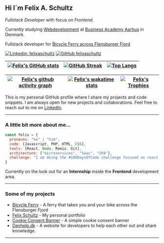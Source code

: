 <h2>Hi I´m Felix A. Schultz</h2>
<p><em>Fullstack Developer</em> with focus on <em>Frontend</em>.</p>
<p>
Currently studying <a href="https://www.eaaa.dk" target="_blank">Webdevelopment</a> at <a href="https://www.eaaa.dk" target="_blank">Business Academy Aarhus</a> in Denmark.
</p>
<p>Fullstack developer for <a href="https://www.bicycleferry.com" target="_blank">Bicycle Ferry across Flensburger Fjord</a></p>

[![Linkedin: felixaschultz](https://img.shields.io/badge/-felixaschultz-blue?style=flat-square&logo=Linkedin&logoColor=white&link=https://www.linkedin.com/in/felix-schultz/)](https://www.linkedin.com/in/felixaschultz/)
[![GitHub felixaschultz](https://img.shields.io/github/followers/felixaschultz?label=follow&style=social)](https://www.github.com/felixaschultz)

| [![Felix's GitHub stats](https://github-readme-stats.vercel.app/api?username=felixaschultz&show_icons=true&theme=tokyonight&hide_border=true)](https://github.com/anuraghazra/github-readme-stats) | [![GitHub Streak](https://github-readme-streak-stats.herokuapp.com/?user=felixaschultz&theme=tokyonight&hide_border=true)](https://git.io/streak-stats) | [![Top Langs](https://github-readme-stats.vercel.app/api/top-langs/?username=felixaschultz&theme=tokyonight&hide_border=true&layout=compact)](https://github.com/anuraghazra/github-readme-stats) |
|---|---|---|

[![Felix's github activity graph](https://github-readme-activity-graph.vercel.app/graph?username=felixaschultz&bg_color=20232a&color=61dafb&line=61dafb&point=403d3d&area=true&hide_border=true)](https://github.com/anuraghazra/github-readme-stats) | [![Felix's wakatime stats](https://github-readme-stats.vercel.app/api/wakatime?username=felixaschultz&theme=tokyonight&hide_border=true)]() | [![Felix's Trophies](https://github-profile-trophy.vercel.app/?username=felixaschultz&theme=onedark&no-frame=true&no-bg=true&column=7)]() |
| --- | --- | --- |

This is my personal GitHub profile where I share my projects and code snippets. I am always open for new projects and collaborations. Feel free to reach out to me on [LinkedIn](https://www.linkedin.com/in/felix-schultz/).

---

### A little bit more about me...

```javascript
const felix = {
  pronouns: "he" | "him",
  code: [Javascript, PHP, HTML, CSS],
  tools: [React, Node, Remix, Git],
  architecture: ["microservices", "Saas", "SPA"],
  challenge: "I am doing the #100DaysOfCode challenge focused on react and typescript"
}
```
Currently on the look out for an <b>Internship</b> inside the <b>Frontend</b> development area.

---

### Some of my projects

- [Bicycle Ferry](https://www.bicycleferry.com) - A ferry that takes you and your bike across the Flensburger Fjord
- [Felix Schultz](https://www.felix-schultz.net) - My personal portfolio
- [Cookie Consent Banner](https://github.com/felixaschultz/intastellar-gdpr-cookiebanner) - A simple cookie consent banner
- [Devhelp.dk](https://www.devhelp.dk) - A website for developers to help each other out and share knowledge.

---